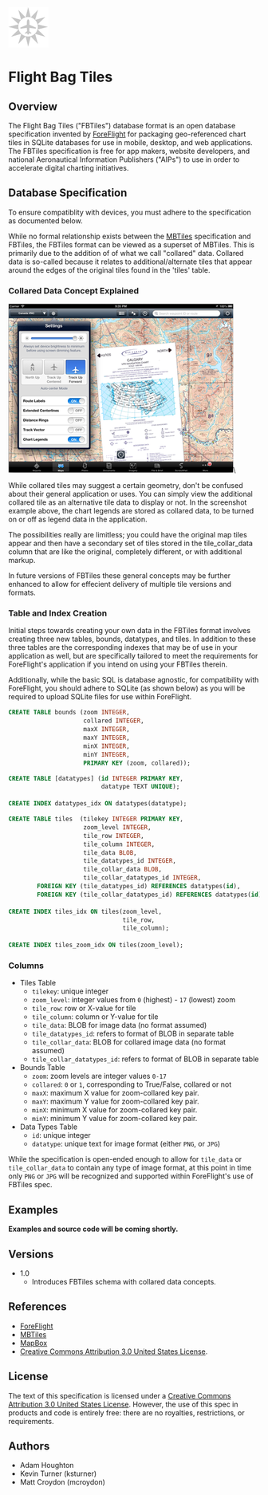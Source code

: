 ![](images/logo.png)

Flight Bag Tiles
================


Overview
--------

The Flight Bag Tiles ("FBTiles") database format is an open database
specification invented by [ForeFlight](http://www.foreflight.com) for packaging
geo-referenced chart tiles in SQLite databases  for use in mobile, desktop, and
web applications. The FBTiles specification is free for app makers, website
developers, and national Aeronautical Information Publishers ("AIPs") to use in
order to accelerate digital charting initiatives.


Database Specification
----------------------

To ensure compatiblity with devices, you must adhere to the specification as
documented below.

While no formal relationship exists between the
[MBTiles](http://www.mbtiles.org) specification and FBTiles, the FBTiles format
can be viewed as a superset of MBTiles. This is primarily due to the addition
of of what we call "collared" data. Collared data is so-called because it
relates to additional/alternate tiles that appear around the edges of the
original tiles found in the 'tiles' table.


### Collared Data Concept Explained

![Collared Tiles Example](images/collared.png)\


While collared tiles may suggest a certain geometry, don't be confused about
their general application or uses. You can simply view the additional collared
tile as an alternative tile data to display or not. In the screenshot example
above, the chart legends are stored as collared data, to be turned on or off as
legend data in the application.

The possibilities really are limitless; you could have the original map tiles
appear and then have a secondary set of tiles stored in the tile_collar_data
column that are like the original, completely different, or with additional markup.

In future versions of FBTiles these general concepts may be further enhanced to
allow for effecient delivery of multiple tile versions and formats.

### Table and Index Creation

Initial steps towards creating your own data in the FBTiles format involves
creating three new tables, bounds, datatypes, and tiles. In addition to these
three tables are the corresponding indexes that may be of use in your
application as well, but are specifically tailored to meet the requirements for
ForeFlight's application if you intend on using your FBTiles therein.

Additionally, while the basic SQL is database agnostic, for compatibility with
ForeFlight, you should adhere to SQLite (as shown below) as you will be
required to upload SQLite files for use within ForeFlight.

```sql
CREATE TABLE bounds (zoom INTEGER,
                     collared INTEGER,
                     maxX INTEGER,
                     maxY INTEGER,
                     minX INTEGER,
                     minY INTEGER,
                     PRIMARY KEY (zoom, collared));
```

```sql
CREATE TABLE [datatypes] (id INTEGER PRIMARY KEY,
                          datatype TEXT UNIQUE);

CREATE INDEX datatypes_idx ON datatypes(datatype);
```

```sql
CREATE TABLE tiles  (tilekey INTEGER PRIMARY KEY,
                     zoom_level INTEGER,
                     tile_row INTEGER,
                     tile_column INTEGER,
                     tile_data BLOB,
                     tile_datatypes_id INTEGER,
                     tile_collar_data BLOB,
                     tile_collar_datatypes_id INTEGER,
        FOREIGN KEY (tile_datatypes_id) REFERENCES datatypes(id),
        FOREIGN KEY (tile_collar_datatypes_id) REFERENCES datatypes(id));

CREATE INDEX tiles_idx ON tiles(zoom_level,
                                tile_row,
                                tile_column);

CREATE INDEX tiles_zoom_idx ON tiles(zoom_level);
```

### Columns

 * Tiles Table
    + `tilekey`: unique integer
    + `zoom_level`: integer values from `0` (highest) - `17` (lowest) zoom
    + `tile_row`: row or X-value for tile
    + `tile_column`: column or Y-value for tile
    + `tile_data`: BLOB for image data (no format assumed)
    + `tile_datatypes_id`: refers to format of BLOB in separate table
    + `tile_collar_data`: BLOB for collared image data (no format assumed)
    + `tile_collar_datatypes_id`: refers to format of BLOB in separate table
 * Bounds Table
    + `zoom`: zoom levels are integer values `0-17`
    + `collared`: `0` or `1`, corresponding to True/False, collared or not
    + `maxX`: maximum X value for zoom-collared key pair.
    + `maxY`: maximum Y value for zoom-collared key pair.
    + `minX`: minimum X value for zoom-collared key pair.
    + `minY`: minimum Y value for zoom-collared key pair.
 * Data Types Table
    + `id`: unique integer
    + `datatype`: unique text for image format (either `PNG`, or `JPG`)

While the specification is open-ended enough to allow for `tile_data` or
`tile_collar_data` to contain any type of image format, at this point in time
only `PNG` or `JPG` will be recognized and supported within ForeFlight's use of
FBTiles spec.


Examples
--------

**Examples and source code will be coming shortly.**

<!-- Included in this repository are a number of examples using Python to construct
an FBTiles dataset as a SQLite file. -->


Versions
--------

 * 1.0
    + Introduces FBTiles schema with collared data concepts.


References
----------

 * [ForeFlight](http://www.foreflight.com)
 * [MBTiles](http://www.mbtiles.org)
 * [MapBox](http://www.mapbox.com)
 * [Creative Commons Attribution 3.0 United States
License](http://creativecommons.org/licenses/by/3.0/us/).

License
-------

The text of this specification is licensed under a
[Creative Commons Attribution 3.0 United States
License](http://creativecommons.org/licenses/by/3.0/us/).
However, the use of this spec in products and code is entirely free: there are
no royalties, restrictions, or requirements.

Authors
-------

 * Adam Houghton
 * Kevin Turner (ksturner)
 * Matt Croydon (mcroydon)
